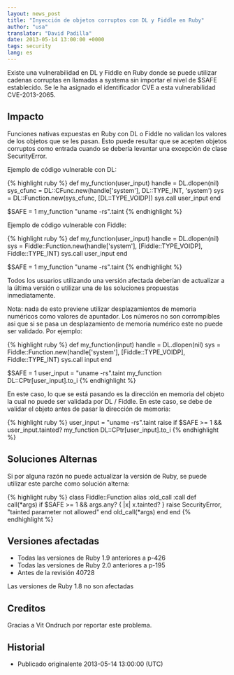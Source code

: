 ```yaml
---
layout: news_post
title: "Inyección de objetos corruptos con DL y Fiddle en Ruby"
author: "usa"
translator: "David Padilla"
date: 2013-05-14 13:00:00 +0000
tags: security
lang: es
---
```


Existe una vulnerabilidad en DL y Fiddle en Ruby donde se puede utilizar
cadenas corruptas en llamadas a systema sin importar el nivel de $SAFE establecido.
Se le ha asignado el identificador CVE a esta vulnerabilidad CVE-2013-2065.

## Impacto

Funciones nativas expuestas en Ruby con DL o Fiddle no validan los valores
de los objetos que se les pasan. Esto puede resultar que se acepten objetos corruptos
como entrada cuando se debería levantar una excepción de clase SecurityError.

Ejemplo de código vulnerable con DL:

{% highlight ruby %}
def my_function(user_input)
  handle    = DL.dlopen(nil)
  sys_cfunc = DL::CFunc.new(handle['system'], DL::TYPE_INT, 'system')
  sys       = DL::Function.new(sys_cfunc, [DL::TYPE_VOIDP])
  sys.call user_input
end

$SAFE = 1
my_function "uname -rs".taint
{% endhighlight %}

Ejemplo de código vulnerable con Fiddle:

{% highlight ruby %}
def my_function(user_input)
  handle    = DL.dlopen(nil)
  sys = Fiddle::Function.new(handle['system'],
                             [Fiddle::TYPE_VOIDP], Fiddle::TYPE_INT)
  sys.call user_input
end

$SAFE = 1
my_function "uname -rs".taint
{% endhighlight %}

Todos los usuarios utilizando una versión afectada deberían de actualizar
a la última versión o utilizar una de las soluciones propuestas inmediatamente.

Nota: nada de esto previene utilizar desplazamientos de memoria numéricos como
valores de apuntador. Los números no son corrompibles asi que si se pasa un
desplazamiento de memoria numérico este no puede ser validado. Por ejemplo:

{% highlight ruby %}
def my_function(input)
  handle    = DL.dlopen(nil)
  sys = Fiddle::Function.new(handle['system'],
                             [Fiddle::TYPE_VOIDP], Fiddle::TYPE_INT)
  sys.call input
end

$SAFE = 1
user_input = "uname -rs".taint
my_function DL::CPtr[user_input].to_i
{% endhighlight %}

En este caso, lo que se está pasando es la dirección en memoria del objeto la cual
no puede ser validada por DL / Fiddle. En este caso, se debe de validar el
objeto antes de pasar la dirección de memoria:

{% highlight ruby %}
user_input = "uname -rs".taint
raise if $SAFE >= 1 && user_input.tainted?
my_function DL::CPtr[user_input].to_i
{% endhighlight %}

## Soluciones Alternas

Si por alguna razón no puede actualizar la versión de Ruby, se puede utilizar
este parche como solución alterna:

{% highlight ruby %}
class Fiddle::Function
  alias :old_call :call
  def call(*args)
    if $SAFE >= 1 && args.any? { |x| x.tainted? }
      raise SecurityError, "tainted parameter not allowed"
    end
    old_call(*args)
  end
end
{% endhighlight %}

## Versiones afectadas

* Todas las versiones de Ruby 1.9 anteriores a p-426
* Todas las versiones de Ruby 2.0 anteriores a p-195
* Antes de la revisión 40728

Las versiones de Ruby 1.8 no son afectadas

## Creditos

Gracias a Vit Ondruch por reportar este problema.

## Historial

* Publicado originalente 2013-05-14 13:00:00 (UTC)
